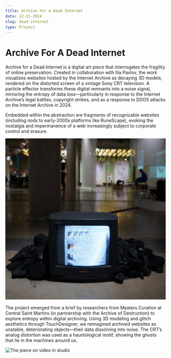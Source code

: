 ```yaml
---
title: Archive For A Dead Internet
date: 12-11-2024
slug: dead-internet
type: Project
---
```


# Archive For A Dead Internet

Archive for a Dead Internet is a digital art piece that interrogates the fragility of online preservation. Created in collaboration with Ilia Pavlov, the work visualizes websites hosted by the Internet Archive as decaying 3D models, rendered on the distorted screen of a vintage Sony CRT television. A particle effector transforms these digital remnants into a noise signal, mirroring the entropy of data loss—particularly in response to the Internet Archive’s legal battles, copyright strikes, and as a response to DDOS attacks on the Internet Archive in 2024.

Embedded within the abstraction are fragments of recognizable websites (including nods to early-2000s platforms like RuneScape), evoking the nostalgia and impermanence of a web increasingly subject to corporate control and erasure.

![The piece on display at the Letharby Gallery](./images/DeadInternet/Dead_I.jpg)

The project emerged from a brief by researchers from Masters Curation at Central Saint Martins (in partnership with the Archive of Destruction) to explore entropy within digital archiving. Using 3D modeling and glitch aesthetics through TouchDesigner, we reimagined archived websites as unstable, deteriorating objects—their data dissolving into noise. The CRT’s analog distortion was used as a hauntological motif, showing the ghosts that lie in the machines around us.


![The piece on video in studio](./images/DeadInternet/Dead_I.gif)